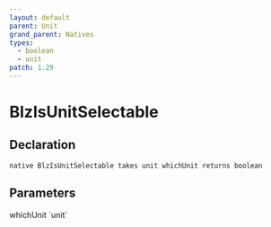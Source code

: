 ```yaml
---
layout: default
parent: Unit
grand_parent: Natives
types:
  - boolean
  - unit
patch: 1.29
---
```


# BlzIsUnitSelectable

## Declaration

```
native BlzIsUnitSelectable takes unit whichUnit returns boolean
```

## Parameters
<dl>
  <dt>whichUnit `unit`</dt>
  <dd></dd>
</dl>